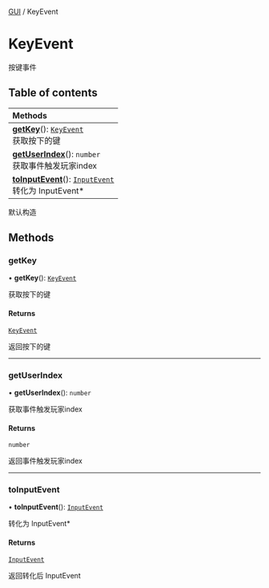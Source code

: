[GUI](../groups/GUI.GUI.md) / KeyEvent

# KeyEvent <Badge type="tip" text="Class" /> <Score text="KeyEvent" />

按键事件

## Table of contents

| Methods |
| :-----|
| **[getKey](UI.KeyEvent.md#getkey)**(): [`KeyEvent`](UI.KeyEvent.md) <br> 获取按下的键|
| **[getUserIndex](UI.KeyEvent.md#getuserindex)**(): `number` <br> 获取事件触发玩家index|
| **[toInputEvent](UI.KeyEvent.md#toinputevent)**(): [`InputEvent`](UI.InputEvent.md) <br> 转化为 InputEvent*|

默认构造

## Methods

### getKey <Score text="getKey" /> 

• **getKey**(): [`KeyEvent`](UI.KeyEvent.md) <Badge type="tip" text="client" />

获取按下的键


#### Returns

[`KeyEvent`](UI.KeyEvent.md)

返回按下的键

___

### getUserIndex <Score text="getUserIndex" /> 

• **getUserIndex**(): `number` <Badge type="tip" text="client" />

获取事件触发玩家index


#### Returns

`number`

返回事件触发玩家index

___

### toInputEvent <Score text="toInputEvent" /> 

• **toInputEvent**(): [`InputEvent`](UI.InputEvent.md) <Badge type="tip" text="client" />

转化为 InputEvent*


#### Returns

[`InputEvent`](UI.InputEvent.md)

返回转化后 InputEvent
